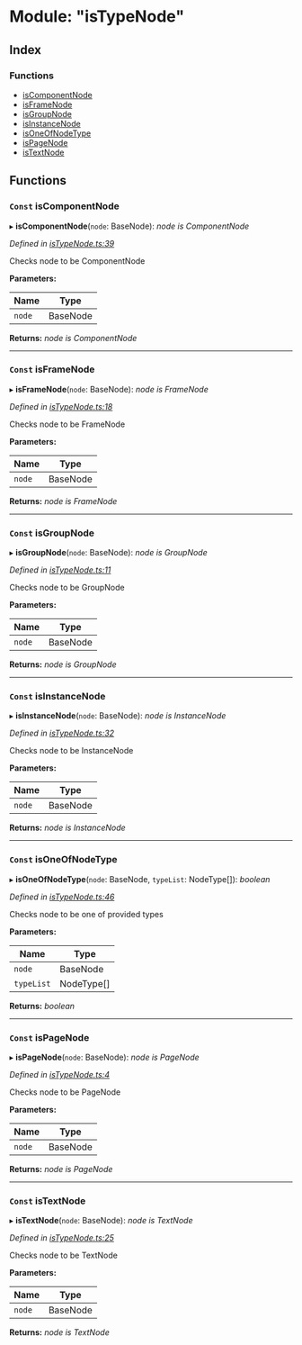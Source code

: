 
# Module: "isTypeNode"

## Index

### Functions

* [isComponentNode](_istypenode_.md#const-iscomponentnode)
* [isFrameNode](_istypenode_.md#const-isframenode)
* [isGroupNode](_istypenode_.md#const-isgroupnode)
* [isInstanceNode](_istypenode_.md#const-isinstancenode)
* [isOneOfNodeType](_istypenode_.md#const-isoneofnodetype)
* [isPageNode](_istypenode_.md#const-ispagenode)
* [isTextNode](_istypenode_.md#const-istextnode)

## Functions

### `Const` isComponentNode

▸ **isComponentNode**(`node`: BaseNode): *node is ComponentNode*

*Defined in [isTypeNode.ts:39](https://github.com/figma-plugin-helper-functions/figma-plugin-helpers/blob/c5d7d3c/src/helpers/isTypeNode.ts#L39)*

Checks node to be ComponentNode

**Parameters:**

Name | Type |
------ | ------ |
`node` | BaseNode |

**Returns:** *node is ComponentNode*

___

### `Const` isFrameNode

▸ **isFrameNode**(`node`: BaseNode): *node is FrameNode*

*Defined in [isTypeNode.ts:18](https://github.com/figma-plugin-helper-functions/figma-plugin-helpers/blob/c5d7d3c/src/helpers/isTypeNode.ts#L18)*

Checks node to be FrameNode

**Parameters:**

Name | Type |
------ | ------ |
`node` | BaseNode |

**Returns:** *node is FrameNode*

___

### `Const` isGroupNode

▸ **isGroupNode**(`node`: BaseNode): *node is GroupNode*

*Defined in [isTypeNode.ts:11](https://github.com/figma-plugin-helper-functions/figma-plugin-helpers/blob/c5d7d3c/src/helpers/isTypeNode.ts#L11)*

Checks node to be GroupNode

**Parameters:**

Name | Type |
------ | ------ |
`node` | BaseNode |

**Returns:** *node is GroupNode*

___

### `Const` isInstanceNode

▸ **isInstanceNode**(`node`: BaseNode): *node is InstanceNode*

*Defined in [isTypeNode.ts:32](https://github.com/figma-plugin-helper-functions/figma-plugin-helpers/blob/c5d7d3c/src/helpers/isTypeNode.ts#L32)*

Checks node to be InstanceNode

**Parameters:**

Name | Type |
------ | ------ |
`node` | BaseNode |

**Returns:** *node is InstanceNode*

___

### `Const` isOneOfNodeType

▸ **isOneOfNodeType**(`node`: BaseNode, `typeList`: NodeType[]): *boolean*

*Defined in [isTypeNode.ts:46](https://github.com/figma-plugin-helper-functions/figma-plugin-helpers/blob/c5d7d3c/src/helpers/isTypeNode.ts#L46)*

Checks node to be one of provided types

**Parameters:**

Name | Type |
------ | ------ |
`node` | BaseNode |
`typeList` | NodeType[] |

**Returns:** *boolean*

___

### `Const` isPageNode

▸ **isPageNode**(`node`: BaseNode): *node is PageNode*

*Defined in [isTypeNode.ts:4](https://github.com/figma-plugin-helper-functions/figma-plugin-helpers/blob/c5d7d3c/src/helpers/isTypeNode.ts#L4)*

Checks node to be PageNode

**Parameters:**

Name | Type |
------ | ------ |
`node` | BaseNode |

**Returns:** *node is PageNode*

___

### `Const` isTextNode

▸ **isTextNode**(`node`: BaseNode): *node is TextNode*

*Defined in [isTypeNode.ts:25](https://github.com/figma-plugin-helper-functions/figma-plugin-helpers/blob/c5d7d3c/src/helpers/isTypeNode.ts#L25)*

Checks node to be TextNode

**Parameters:**

Name | Type |
------ | ------ |
`node` | BaseNode |

**Returns:** *node is TextNode*
